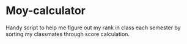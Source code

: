 # Moy-calculator
Handy script to help me figure out my rank in class  each semester by sorting my classmates through score calculation.
